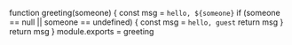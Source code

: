 function greeting(someone) {
  const msg = `hello, ${someone}`
  if (someone == null || someone == undefined) {
    const msg = `hello, guest`
    return msg
  }
  return msg
}
module.exports = greeting
